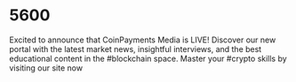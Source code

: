 # 5600
Excited to announce that CoinPayments Media is LIVE!  Discover our new portal with the latest market news, insightful interviews, and the best educational content in the #blockchain space.  Master your #crypto skills by visiting our site now
